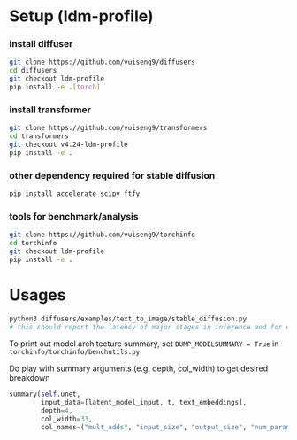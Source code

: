 # Setup (ldm-profile)

### install diffuser
```bash
git clone https://github.com/vuiseng9/diffusers
cd diffusers
git checkout ldm-profile
pip install -e .[torch]
```

### install transformer
```bash
git clone https://github.com/vuiseng9/transformers
cd transformers
git checkout v4.24-ldm-profile
pip install -e .
```

### other dependency required for stable diffusion
```bash
pip install accelerate scipy ftfy
```

### tools for benchmark/analysis
```bash
git clone https://github.com/vuiseng9/torchinfo
cd torchinfo
git checkout ldm-profile
pip install -e .
```

# Usages
```bash
python3 diffusers/examples/text_to_image/stable_diffusion.py
# this should report the latency of major stages in inference and for each function wrapped with timeit
```
To print out model architecture summary,
set `DUMP_MODELSUMMARY = True` in `torchinfo/torchinfo/benchutils.py`

Do play with summary arguments (e.g. depth, col_width) to get desired breakdown
```python
summary(self.unet, 
        input_data=[latent_model_input, t, text_embeddings], 
        depth=4, 
        col_width=33,
        col_names=("mult_adds", "input_size", "output_size", "num_params"))
```
